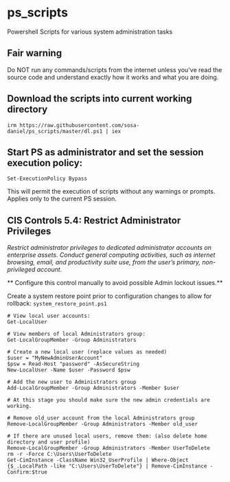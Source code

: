 # ps_scripts
Powershell Scripts for various system administration tasks

## Fair warning
Do NOT run any commands/scripts from the internet unless you've read the source code and understand exactly how it works and what you are doing.

## Download the scripts into current working directory

`irm https://raw.githubusercontent.com/sosa-daniel/ps_scripts/master/dl.ps1 | iex`

## Start PS as administrator and set the session execution policy:
`Set-ExecutionPolicy Bypass`

This will permit the execution of scripts without any warnings or prompts. Applies only to the current PS session.

## CIS Controls 5.4: Restrict Administrator Privileges
_Restrict administrator privileges to dedicated administrator accounts on enterprise assets. Conduct general computing activities, such as internet browsing, email, and productivity suite use, from the user’s primary, non-privileged account._

** Configure this control manually to avoid possible Admin lockout issues.**

Create a system restore point prior to configuration changes to allow for rollback: `system_restore_point.ps1`

```
# View local user accounts:
Get-LocalUser

# View members of local Administrators group:
Get-LocalGroupMember -Group Administrators

# Create a new local user (replace values as needed)
$user = "MyNewAdminUserAccount"
$psw = Read-Host "password" -AsSecureString
New-LocalUser -Name $user -Password $psw

# Add the new user to Administrators group
Add-LocalGroupMember -Group Administrators -Member $user

# At this stage you should make sure the new admin credentials are working.

# Remove old_user account from the local Administrators group
Remove-LocalGroupMember -Group Administrators -Member old_user

# If there are unused local users, remove them: (also delete home directory and user profile)
Remove-LocalGroupMember -Group Administrators -Member UserToDelete
rm -r -Force C:\Users\UserToDelete
Get-CimInstance -ClassName Win32_UserProfile | Where-Object {$_.LocalPath -like "C:\Users\UserToDelete"} | Remove-CimInstance -Confirm:$true
```
